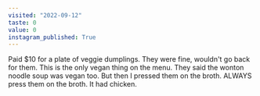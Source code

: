 ```yaml
---
visited: "2022-09-12"
taste: 0
value: 0
instagram_published: True
---
```


Paid $10 for a plate of veggie dumplings. They were fine, wouldn't go back for them. This is the only vegan thing on the menu. They said the wonton noodle soup was vegan too. But then I pressed them on the broth. ALWAYS press them on the broth. It had chicken.
